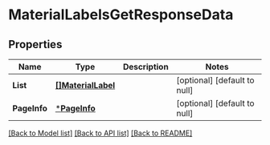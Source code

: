 # MaterialLabelsGetResponseData

## Properties
Name | Type | Description | Notes
------------ | ------------- | ------------- | -------------
**List** | [**[]MaterialLabel**](material_label.md) |  | [optional] [default to null]
**PageInfo** | [***PageInfo**](page_info.md) |  | [optional] [default to null]

[[Back to Model list]](../README.md#documentation-for-models) [[Back to API list]](../README.md#documentation-for-api-endpoints) [[Back to README]](../README.md)


